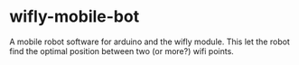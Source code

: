 wifly-mobile-bot
================

A mobile robot software for arduino and the wifly module. This let the robot find the optimal position between two (or more?) wifi points.